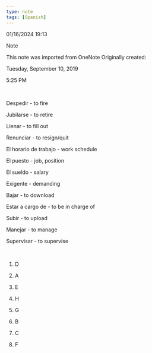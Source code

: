 ```yaml
---
type: note
tags: [Spanish]
---
```

01/16/2024 19:13

  

>[!note]
>This note was imported from OneNote
>Originally created:
>
>Tuesday, September 10, 2019
>
>5:25 PM

 

Despedir - to fire

Jubilarse - to retire

Llenar - to fill out

Renunciar - to resign/quit

El horario de trabajo - work schedule

El puesto - job, position

El sueldo - salary

Exigente - demanding

Bajar - to download

Estar a cargo de - to be in charge of

Subir - to upload

Manejar - to manage

Supervisar - to supervise

 

1.  D

2.  A

3.  E

4.  H

5.  G

6.  B

7.  C

8.  F

